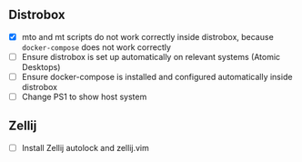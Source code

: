 ## Distrobox

- [x] mto and mt scripts do not work correctly inside distrobox, because `docker-compose` does not work correctly
- [ ] Ensure distrobox is set up automatically on relevant systems (Atomic Desktops)
- [ ] Ensure docker-compose is installed and configured automatically inside distrobox
- [ ] Change PS1 to show host system

## Zellij

- [ ] Install Zellij autolock and zellij.vim
